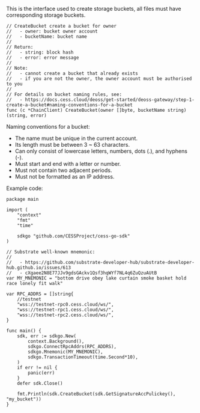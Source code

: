 This is the interface used to create storage buckets, all files must have corresponding storage buckets.

```golang
// CreateBucket create a bucket for owner
//   - owner: bucket owner account
//   - bucketName: bucket name
//
// Return:
//   - string: block hash
//   - error: error message
//
// Note:
//   - cannot create a bucket that already exists
//   - if you are not the owner, the owner account must be authorised to you
//
// For details on bucket naming rules, see:
//   - https://docs.cess.cloud/deoss/get-started/deoss-gateway/step-1-create-a-bucket#naming-conventions-for-a-bucket
func (c *ChainClient) CreateBucket(owner []byte, bucketName string) (string, error)
```

Naming conventions for a bucket:
- The name must be unique in the current account.
- Its length must be between 3 ~ 63 characters.
- Can only consist of lowercase letters, numbers, dots (.), and hyphens (-).
- Must start and end with a letter or number.
- Must not contain two adjacent periods.
- Must not be formatted as an IP address.

Example code:
```golang
package main

import (
	"context"
	"fmt"
	"time"

	sdkgo "github.com/CESSProject/cess-go-sdk"
)

// Substrate well-known mnemonic:
//
//   - https://github.com/substrate-developer-hub/substrate-developer-hub.github.io/issues/613
//   - cXgaee2N8E77JJv9gdsGAckv1Qsf3hqWYf7NL4q6ZuQzuAUtB
var MY_MNEMONIC = "bottom drive obey lake curtain smoke basket hold race lonely fit walk"

var RPC_ADDRS = []string{
	//testnet
	"wss://testnet-rpc0.cess.cloud/ws/",
	"wss://testnet-rpc1.cess.cloud/ws/",
	"wss://testnet-rpc2.cess.cloud/ws/",
}

func main() {
	sdk, err := sdkgo.New(
		context.Background(),
		sdkgo.ConnectRpcAddrs(RPC_ADDRS),
		sdkgo.Mnemonic(MY_MNEMONIC),
		sdkgo.TransactionTimeout(time.Second*10),
	)
	if err != nil {
		panic(err)
	}
	defer sdk.Close()

	fmt.Println(sdk.CreateBucket(sdk.GetSignatureAccPulickey(), "my_bucket"))
}
```